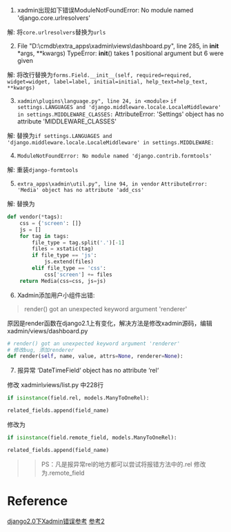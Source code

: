 1. xadmin出现如下错误ModuleNotFoundError: No module named 'django.core.urlresolvers'

解: 将`core.urlresolvers`替换为`urls`

2. File "D:\cmdb\extra_apps\xadmin\views\dashboard.py", line 285, in __init__
    *args, **kwargs)   TypeError: __init__() takes 1 positional argument but 6 were given

解: 将改行替换为`forms.Field.__init__(self, required=required, widget=widget, label=label, initial=initial, help_text=help_text, **kwargs)`

3.  `xadmin\plugins\language.py", line 24, in <module>`
    `if settings.LANGUAGES and 'django.middleware.locale.LocaleMiddleware' in settings.MIDDLEWARE_CLASSES:`
    AttributeError: 'Settings' object has no attribute 'MIDDLEWARE_CLASSES'

解: 替换为`if settings.LANGUAGES and 'django.middleware.locale.LocaleMiddleware' in settings.MIDDLEWARE:`

4. `ModuleNotFoundError: No module named 'django.contrib.formtools'`

解: 重装`django-formtools`

5. `extra_apps\xadmin\util.py", line 94, in vendor`
`AttributeError: 'Media' object has no attribute 'add_css'`

解: 替换为

```python
def vendor(*tags):
    css = {'screen': []}
    js = []
    for tag in tags:
        file_type = tag.split('.')[-1]
        files = xstatic(tag)
        if file_type == 'js':
            js.extend(files)
        elif file_type == 'css':
            css['screen'] += files
    return Media(css=css, js=js)
```
6. Xadmin添加用户小组件出错:
> render() got an unexpected keyword argument 'renderer'

原因是render函数在django2.1上有变化，解决方法是修改xadmin源码，编辑xadmin/views/dashboard.py
```python
# render() got an unexpected keyword argument 'renderer'
# 修改bug, 添加renderer
def render(self, name, value, attrs=None, renderer=None):
```

7. 报异常 ‘DateTimeField‘ object has no attribute ‘rel‘

修改 xadmin\views/list.py 中228行
```python
if isinstance(field.rel, models.ManyToOneRel):

related_fields.append(field_name)
```
修改为
```python
if isinstance(field.remote_field, models.ManyToOneRel):

related_fields.append(field_name)
```
>> PS：凡是报异常rel的地方都可以尝试将报错方法中的.rel 修改为.remote_field

# Reference
[django2.0下Xadmin错误参考](https://www.cnblogs.com/xingfuggz/p/10142388.html)
[参考2](https://blog.csdn.net/jehon/article/details/84851611)